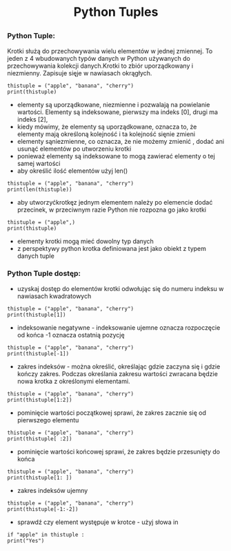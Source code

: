 # <p style="text-align: center;">Python Tuples </p>

### Python Tuple:
Krotki służą do przechowywania wielu elementów w jednej zmiennej. To jeden z 4 wbudowanych typów danych w Python używanych do przechowywania kolekcji danych.Krotki to zbiór uporządkowany i niezmienny. Zapisuje sięje w nawiasach okrągłych.
```
thistuple = ("apple", "banana", "cherry")
print(thistuple)
```
- elementy są uporządkowane, niezmienne i pozwalają na powielanie wartości. Elementy są indeksowane, pierwszy ma indeks [0], drugi ma indeks [2],
- kiedy mówimy, że elementy są uporządkowane, oznacza to, że elementy mają określoną kolejność i ta kolejność sięnie zmieni
- elementy sąniezmienne, co oznacza, że nie możemy zmienić , dodać ani usunąć elementów po utworzeniu krotki
- ponieważ elementy są indeksowane to mogą zawierać elementy o tej samej wartości
- aby określić ilość elementów użyj len()
```
thistuple = ("apple", "banana", "cherry")
print(len(thistuple))
```
- aby utworzyćkrotkęz jednym elementem należy po elemencie dodać przecinek, w przeciwnym razie Python nie rozpozna go jako krotki
```
thistuple = ("apple",)
print(thistuple)
```
- elementy krotki mogą mieć dowolny typ danych
- z perspektywy python krotka definiowana jest jako obiekt z typem danych tuple
### Python Tuple dostęp:
- uzyskaj dostęp do elementów krotki odwołując się do numeru indeksu w nawiasach kwadratowych
```
thistuple = ("apple", "banana", "cherry")
print(thistuple[1])
```
- indeksowanie negatywne - indeksowanie ujemne oznacza rozpoczęcie od końca -1 oznacza ostatnią pozycję
```
thistuple = ("apple", "banana", "cherry")
print(thistuple[-1])
```
- zakres indeksów - można określić, określając gdzie zaczyna się i gdzie kończy zakres. Podczas określania zakresu wartości zwracana będzie nowa krotka z określonymi elementami.
```
thistuple = ("apple", "banana", "cherry")
print(thistuple[1:2])
```
- pominięcie wartości początkowej sprawi, że zakres zacznie się od pierwszego elementu
```
thistuple = ("apple", "banana", "cherry")
print(thistuple[ :2])
```
- pominięcie wartości końcowej sprawi, że zakres będzie przesunięty do końca
```
thistuple = ("apple", "banana", "cherry")
print(thistuple[1: ])
```
- zakres indeksów ujemny
```
thistuple = ("apple", "banana", "cherry")
print(thistuple[-1:-2])
```
- sprawdź czy element występuje w krotce - użyj słowa in
```
if "apple" in thistuple :
print("Yes")
```

